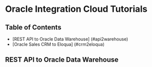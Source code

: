 # Oracle Integration Cloud Tutorials
## Table of Contents
- [REST API to Oracle Data Warehouse] (#api2warehouse)
- [Oracle Sales CRM to Eloqua] (#crm2eloqua)

## REST API to Oracle Data Warehouse
